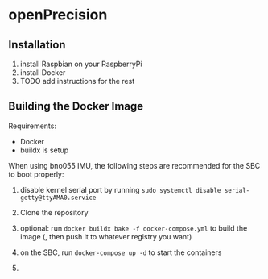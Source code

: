 # openPrecision

## Installation

1. install Raspbian on your RaspberryPi
2. install Docker
3. TODO add instructions for the rest

## Building the Docker Image

Requirements:

- Docker
- buildx is setup

When using bno055 IMU, the following steps are recommended for the SBC to boot properly:

1. disable kernel serial port by running `sudo systemctl disable serial-getty@ttyAMA0.service`

1. Clone the repository
2. optional: run `docker buildx bake -f docker-compose.yml` to build the image (, then push it to whatever registry you
   want)
3. on the SBC, run `docker-compose up -d` to start the containers
4. 